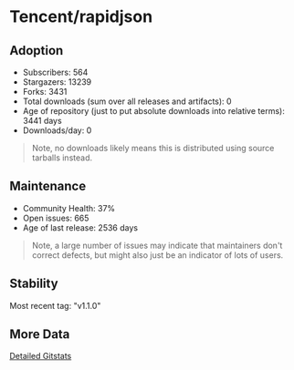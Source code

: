 # Tencent/rapidjson

## Adoption

- Subscribers: 564
- Stargazers: 13239
- Forks: 3431
- Total downloads (sum over all releases and artifacts): 0
- Age of repository (just to put absolute downloads into relative terms): 3441 days
- Downloads/day: 0

> Note, no downloads likely means this is distributed using source tarballs instead.

## Maintenance

- Community Health: 37%
- Open issues: 665
- Age of last release: 2536 days

> Note, a large number of issues may indicate that maintainers don't correct defects, but might also
> just be an indicator of lots of users.

## Stability

Most recent tag: "v1.1.0"

## More Data

[Detailed Gitstats](/bazel-catalog/gitstats/Tencent/rapidjson)

